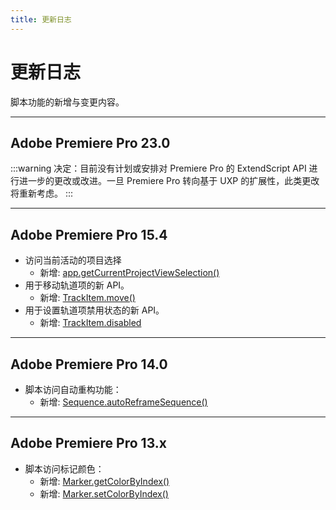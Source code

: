 ```yaml
---
title: 更新日志
---
```

# 更新日志

脚本功能的新增与变更内容。

---

## Adobe Premiere Pro 23.0

:::warning
决定：目前没有计划或安排对 Premiere Pro 的 ExtendScript API 进行进一步的更改或改进。一旦 Premiere Pro 转向基于 UXP 的扩展性，此类更改将重新考虑。
:::

---

## Adobe Premiere Pro 15.4

- 访问当前活动的项目选择
  - 新增: [app.getCurrentProjectViewSelection()](../../application/application#appgetcurrentprojectviewselection)
- 用于移动轨道项的新 API。
  - 新增: [TrackItem.move()](../../item/trackitem#trackitemmove)
- 用于设置轨道项禁用状态的新 API。
  - 新增: [TrackItem.disabled](../../item/trackitem#trackitemdisabled)

---

## Adobe Premiere Pro 14.0

- 脚本访问自动重构功能：
  - 新增: [Sequence.autoReframeSequence()](../../sequence/sequence#sequenceautoreframesequence)

---

## Adobe Premiere Pro 13.x

- 脚本访问标记颜色：
  - 新增: [Marker.getColorByIndex()](../../general/marker#markergetcolorbyindex)
  - 新增: [Marker.setColorByIndex()](../../general/marker#markersetcolorbyindex)
